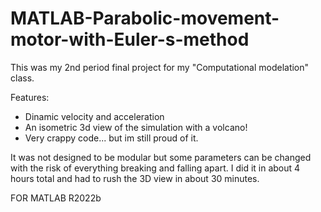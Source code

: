 # MATLAB-Parabolic-movement-motor-with-Euler-s-method
This was my 2nd period final project for my "Computational modelation" class.

Features:
- Dinamic velocity and acceleration
- An isometric 3d view of the simulation with a volcano!
- Very crappy code... but im still proud of it.

It was not designed to be modular but some parameters can be changed with the risk of everything breaking and falling apart.
I did it in about 4 hours total and had to rush the 3D view in about 30 minutes.

FOR MATLAB R2022b
